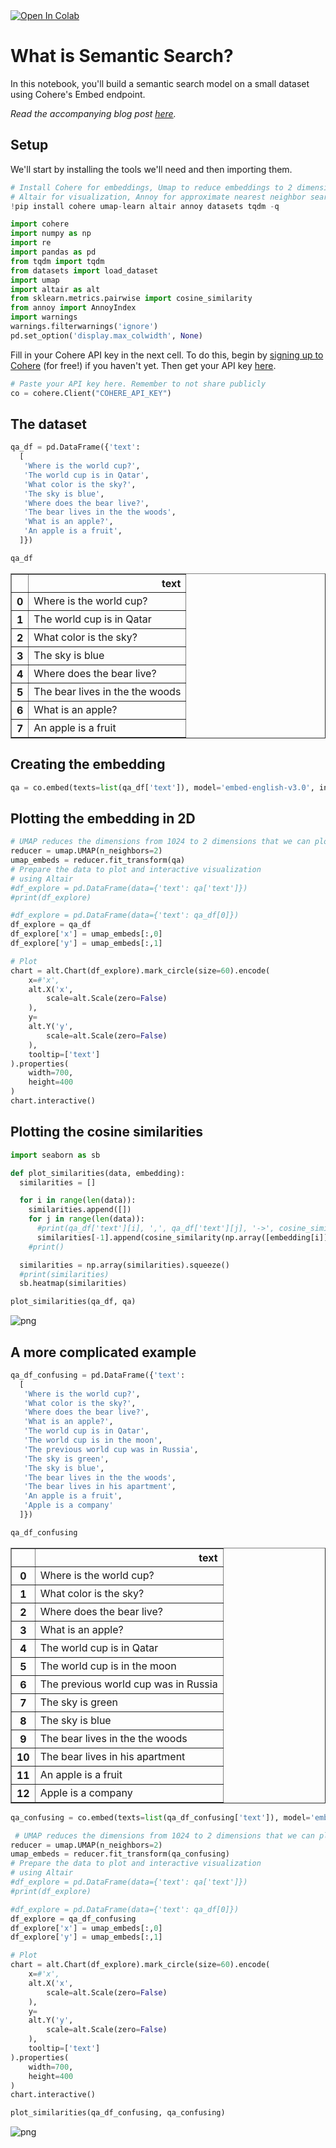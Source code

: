 <a target="_blank" href="https://colab.research.google.com/github/cohere-ai/notebooks/blob/main/notebooks/What_is_Semantic_Search.ipynb">
  <img src="https://colab.research.google.com/assets/colab-badge.svg" alt="Open In Colab"/>
</a>

# What is Semantic Search?

In this notebook, you'll build a semantic search model on a small dataset using Cohere's Embed endpoint.

_Read the accompanying blog post [here](https://docs.cohere.com/docs/what-is-semantic-search)._

## Setup

We'll start by installing the tools we'll need and then importing them.


```python
# Install Cohere for embeddings, Umap to reduce embeddings to 2 dimensions, 
# Altair for visualization, Annoy for approximate nearest neighbor search
!pip install cohere umap-learn altair annoy datasets tqdm -q
```


```python
import cohere
import numpy as np
import re
import pandas as pd
from tqdm import tqdm
from datasets import load_dataset
import umap
import altair as alt
from sklearn.metrics.pairwise import cosine_similarity
from annoy import AnnoyIndex
import warnings
warnings.filterwarnings('ignore')
pd.set_option('display.max_colwidth', None)
```

Fill in your Cohere API key in the next cell. To do this, begin by [signing up to Cohere](https://os.cohere.ai/) (for free!) if you haven't yet. Then get your API key [here](https://dashboard.cohere.com/api-keys).


```python
# Paste your API key here. Remember to not share publicly
co = cohere.Client("COHERE_API_KEY") 
```

## The dataset


```python
qa_df = pd.DataFrame({'text':
  [
   'Where is the world cup?',
   'The world cup is in Qatar',
   'What color is the sky?',
   'The sky is blue',
   'Where does the bear live?',
   'The bear lives in the the woods',
   'What is an apple?',
   'An apple is a fruit',
  ]})

qa_df
```




<div>
<style scoped>
    .dataframe tbody tr th:only-of-type {
        vertical-align: middle;
    }

    .dataframe tbody tr th {
        vertical-align: top;
    }

    .dataframe thead th {
        text-align: right;
    }
</style>
<table border="1" class="dataframe">
  <thead>
    <tr style="text-align: right;">
      <th></th>
      <th>text</th>
    </tr>
  </thead>
  <tbody>
    <tr>
      <th>0</th>
      <td>Where is the world cup?</td>
    </tr>
    <tr>
      <th>1</th>
      <td>The world cup is in Qatar</td>
    </tr>
    <tr>
      <th>2</th>
      <td>What color is the sky?</td>
    </tr>
    <tr>
      <th>3</th>
      <td>The sky is blue</td>
    </tr>
    <tr>
      <th>4</th>
      <td>Where does the bear live?</td>
    </tr>
    <tr>
      <th>5</th>
      <td>The bear lives in the the woods</td>
    </tr>
    <tr>
      <th>6</th>
      <td>What is an apple?</td>
    </tr>
    <tr>
      <th>7</th>
      <td>An apple is a fruit</td>
    </tr>
  </tbody>
</table>
</div>



## Creating the embedding


```python
qa = co.embed(texts=list(qa_df['text']), model='embed-english-v3.0', input_type="search_document").embeddings
```

## Plotting the embedding in 2D


```python
# UMAP reduces the dimensions from 1024 to 2 dimensions that we can plot
reducer = umap.UMAP(n_neighbors=2) 
umap_embeds = reducer.fit_transform(qa)
# Prepare the data to plot and interactive visualization
# using Altair
#df_explore = pd.DataFrame(data={'text': qa['text']})
#print(df_explore)

#df_explore = pd.DataFrame(data={'text': qa_df[0]})
df_explore = qa_df
df_explore['x'] = umap_embeds[:,0]
df_explore['y'] = umap_embeds[:,1]

# Plot
chart = alt.Chart(df_explore).mark_circle(size=60).encode(
    x=#'x',
    alt.X('x',
        scale=alt.Scale(zero=False)
    ),
    y=
    alt.Y('y',
        scale=alt.Scale(zero=False)
    ),
    tooltip=['text']
).properties(
    width=700,
    height=400
)
chart.interactive()
```





<style>
  #altair-viz-7343611b789e45e09c3550159e795364.vega-embed {
    width: 100%;
    display: flex;
  }

  #altair-viz-7343611b789e45e09c3550159e795364.vega-embed details,
  #altair-viz-7343611b789e45e09c3550159e795364.vega-embed details summary {
    position: relative;
  }
</style>
<div id="altair-viz-7343611b789e45e09c3550159e795364"></div>
<script type="text/javascript">
  var VEGA_DEBUG = (typeof VEGA_DEBUG == "undefined") ? {} : VEGA_DEBUG;
  (function(spec, embedOpt){
    let outputDiv = document.currentScript.previousElementSibling;
    if (outputDiv.id !== "altair-viz-7343611b789e45e09c3550159e795364") {
      outputDiv = document.getElementById("altair-viz-7343611b789e45e09c3550159e795364");
    }
    const paths = {
      "vega": "https://cdn.jsdelivr.net/npm/vega@5?noext",
      "vega-lib": "https://cdn.jsdelivr.net/npm/vega-lib?noext",
      "vega-lite": "https://cdn.jsdelivr.net/npm/vega-lite@5.16.3?noext",
      "vega-embed": "https://cdn.jsdelivr.net/npm/vega-embed@6?noext",
    };

    function maybeLoadScript(lib, version) {
      var key = `${lib.replace("-", "")}_version`;
      return (VEGA_DEBUG[key] == version) ?
        Promise.resolve(paths[lib]) :
        new Promise(function(resolve, reject) {
          var s = document.createElement('script');
          document.getElementsByTagName("head")[0].appendChild(s);
          s.async = true;
          s.onload = () => {
            VEGA_DEBUG[key] = version;
            return resolve(paths[lib]);
          };
          s.onerror = () => reject(`Error loading script: ${paths[lib]}`);
          s.src = paths[lib];
        });
    }

    function showError(err) {
      outputDiv.innerHTML = `<div class="error" style="color:red;">${err}</div>`;
      throw err;
    }

    function displayChart(vegaEmbed) {
      vegaEmbed(outputDiv, spec, embedOpt)
        .catch(err => showError(`Javascript Error: ${err.message}<br>This usually means there's a typo in your chart specification. See the javascript console for the full traceback.`));
    }

    if(typeof define === "function" && define.amd) {
      requirejs.config({paths});
      require(["vega-embed"], displayChart, err => showError(`Error loading script: ${err.message}`));
    } else {
      maybeLoadScript("vega", "5")
        .then(() => maybeLoadScript("vega-lite", "5.16.3"))
        .then(() => maybeLoadScript("vega-embed", "6"))
        .catch(showError)
        .then(() => displayChart(vegaEmbed));
    }
  })({"config": {"view": {"continuousWidth": 300, "continuousHeight": 300}}, "data": {"name": "data-f119c070bfa68ebaa49be118cb553935"}, "mark": {"type": "circle", "size": 60}, "encoding": {"tooltip": [{"field": "text", "type": "nominal"}], "x": {"field": "x", "scale": {"zero": false}, "type": "quantitative"}, "y": {"field": "y", "scale": {"zero": false}, "type": "quantitative"}}, "height": 400, "params": [{"name": "param_1", "select": {"type": "interval", "encodings": ["x", "y"]}, "bind": "scales"}], "width": 700, "$schema": "https://vega.github.io/schema/vega-lite/v5.16.3.json", "datasets": {"data-f119c070bfa68ebaa49be118cb553935": [{"text": "Where is the world cup?", "x": 0.10916253179311752, "y": 6.968442440032959}, {"text": "The world cup is in Qatar", "x": 0.3937394917011261, "y": 6.683285713195801}, {"text": "What color is the sky?", "x": -11.251619338989258, "y": -4.348402500152588}, {"text": "The sky is blue", "x": -11.563275337219238, "y": -4.660341262817383}, {"text": "Where does the bear live?", "x": -19.38410186767578, "y": -3.845724105834961}, {"text": "The bear lives in the the woods", "x": -19.695642471313477, "y": -4.1576619148254395}, {"text": "What is an apple?", "x": 8.69540023803711, "y": 7.115650177001953}, {"text": "An apple is a fruit", "x": 8.387487411499023, "y": 7.424482822418213}]}}, {"mode": "vega-lite"});
</script>



## Plotting the cosine similarities


```python
import seaborn as sb

def plot_similarities(data, embedding):
  similarities = []

  for i in range(len(data)):
    similarities.append([])
    for j in range(len(data)):
      #print(qa_df['text'][i], ',', qa_df['text'][j], '->', cosine_similarity(np.array([qa[i]]), np.array([qa[j]])))
      similarities[-1].append(cosine_similarity(np.array([embedding[i]]), np.array([embedding[j]])))
    #print()

  similarities = np.array(similarities).squeeze()
  #print(similarities)
  sb.heatmap(similarities)

plot_similarities(qa_df, qa)
```


    
![png](/Users/catherinedeskur/Documents/Fern/fern-platform/clis/jupyter-to-mdx/output/notebooks/llmu/What_is_Semantic_Search_14_0.png)
    


## A more complicated example


```python
qa_df_confusing = pd.DataFrame({'text':
  [
   'Where is the world cup?',
   'What color is the sky?',
   'Where does the bear live?',
   'What is an apple?',
   'The world cup is in Qatar',
   'The world cup is in the moon',
   'The previous world cup was in Russia',
   'The sky is green',
   'The sky is blue',
   'The bear lives in the the woods',
   'The bear lives in his apartment',
   'An apple is a fruit',
   'Apple is a company'
  ]})

qa_df_confusing
```




<div>
<style scoped>
    .dataframe tbody tr th:only-of-type {
        vertical-align: middle;
    }

    .dataframe tbody tr th {
        vertical-align: top;
    }

    .dataframe thead th {
        text-align: right;
    }
</style>
<table border="1" class="dataframe">
  <thead>
    <tr style="text-align: right;">
      <th></th>
      <th>text</th>
    </tr>
  </thead>
  <tbody>
    <tr>
      <th>0</th>
      <td>Where is the world cup?</td>
    </tr>
    <tr>
      <th>1</th>
      <td>What color is the sky?</td>
    </tr>
    <tr>
      <th>2</th>
      <td>Where does the bear live?</td>
    </tr>
    <tr>
      <th>3</th>
      <td>What is an apple?</td>
    </tr>
    <tr>
      <th>4</th>
      <td>The world cup is in Qatar</td>
    </tr>
    <tr>
      <th>5</th>
      <td>The world cup is in the moon</td>
    </tr>
    <tr>
      <th>6</th>
      <td>The previous world cup was in Russia</td>
    </tr>
    <tr>
      <th>7</th>
      <td>The sky is green</td>
    </tr>
    <tr>
      <th>8</th>
      <td>The sky is blue</td>
    </tr>
    <tr>
      <th>9</th>
      <td>The bear lives in the the woods</td>
    </tr>
    <tr>
      <th>10</th>
      <td>The bear lives in his apartment</td>
    </tr>
    <tr>
      <th>11</th>
      <td>An apple is a fruit</td>
    </tr>
    <tr>
      <th>12</th>
      <td>Apple is a company</td>
    </tr>
  </tbody>
</table>
</div>




```python
qa_confusing = co.embed(texts=list(qa_df_confusing['text']), model='embed-english-v3.0', input_type="search_document").embeddings
```


```python
 # UMAP reduces the dimensions from 1024 to 2 dimensions that we can plot
reducer = umap.UMAP(n_neighbors=2)
umap_embeds = reducer.fit_transform(qa_confusing)
# Prepare the data to plot and interactive visualization
# using Altair
#df_explore = pd.DataFrame(data={'text': qa['text']})
#print(df_explore)

#df_explore = pd.DataFrame(data={'text': qa_df[0]})
df_explore = qa_df_confusing
df_explore['x'] = umap_embeds[:,0]
df_explore['y'] = umap_embeds[:,1]

# Plot
chart = alt.Chart(df_explore).mark_circle(size=60).encode(
    x=#'x',
    alt.X('x',
        scale=alt.Scale(zero=False)
    ),
    y=
    alt.Y('y',
        scale=alt.Scale(zero=False)
    ),
    tooltip=['text']
).properties(
    width=700,
    height=400
)
chart.interactive()
```





<style>
  #altair-viz-ba1228ba79d04a62857a1ca02b142b4b.vega-embed {
    width: 100%;
    display: flex;
  }

  #altair-viz-ba1228ba79d04a62857a1ca02b142b4b.vega-embed details,
  #altair-viz-ba1228ba79d04a62857a1ca02b142b4b.vega-embed details summary {
    position: relative;
  }
</style>
<div id="altair-viz-ba1228ba79d04a62857a1ca02b142b4b"></div>
<script type="text/javascript">
  var VEGA_DEBUG = (typeof VEGA_DEBUG == "undefined") ? {} : VEGA_DEBUG;
  (function(spec, embedOpt){
    let outputDiv = document.currentScript.previousElementSibling;
    if (outputDiv.id !== "altair-viz-ba1228ba79d04a62857a1ca02b142b4b") {
      outputDiv = document.getElementById("altair-viz-ba1228ba79d04a62857a1ca02b142b4b");
    }
    const paths = {
      "vega": "https://cdn.jsdelivr.net/npm/vega@5?noext",
      "vega-lib": "https://cdn.jsdelivr.net/npm/vega-lib?noext",
      "vega-lite": "https://cdn.jsdelivr.net/npm/vega-lite@5.16.3?noext",
      "vega-embed": "https://cdn.jsdelivr.net/npm/vega-embed@6?noext",
    };

    function maybeLoadScript(lib, version) {
      var key = `${lib.replace("-", "")}_version`;
      return (VEGA_DEBUG[key] == version) ?
        Promise.resolve(paths[lib]) :
        new Promise(function(resolve, reject) {
          var s = document.createElement('script');
          document.getElementsByTagName("head")[0].appendChild(s);
          s.async = true;
          s.onload = () => {
            VEGA_DEBUG[key] = version;
            return resolve(paths[lib]);
          };
          s.onerror = () => reject(`Error loading script: ${paths[lib]}`);
          s.src = paths[lib];
        });
    }

    function showError(err) {
      outputDiv.innerHTML = `<div class="error" style="color:red;">${err}</div>`;
      throw err;
    }

    function displayChart(vegaEmbed) {
      vegaEmbed(outputDiv, spec, embedOpt)
        .catch(err => showError(`Javascript Error: ${err.message}<br>This usually means there's a typo in your chart specification. See the javascript console for the full traceback.`));
    }

    if(typeof define === "function" && define.amd) {
      requirejs.config({paths});
      require(["vega-embed"], displayChart, err => showError(`Error loading script: ${err.message}`));
    } else {
      maybeLoadScript("vega", "5")
        .then(() => maybeLoadScript("vega-lite", "5.16.3"))
        .then(() => maybeLoadScript("vega-embed", "6"))
        .catch(showError)
        .then(() => displayChart(vegaEmbed));
    }
  })({"config": {"view": {"continuousWidth": 300, "continuousHeight": 300}}, "data": {"name": "data-fce2fed37a86786bf5346e278fce173e"}, "mark": {"type": "circle", "size": 60}, "encoding": {"tooltip": [{"field": "text", "type": "nominal"}], "x": {"field": "x", "scale": {"zero": false}, "type": "quantitative"}, "y": {"field": "y", "scale": {"zero": false}, "type": "quantitative"}}, "height": 400, "params": [{"name": "param_2", "select": {"type": "interval", "encodings": ["x", "y"]}, "bind": "scales"}], "width": 700, "$schema": "https://vega.github.io/schema/vega-lite/v5.16.3.json", "datasets": {"data-fce2fed37a86786bf5346e278fce173e": [{"text": "Where is the world cup?", "x": 4.214752674102783, "y": 8.807564735412598}, {"text": "What color is the sky?", "x": 10.512534141540527, "y": -6.417536735534668}, {"text": "Where does the bear live?", "x": 9.741052627563477, "y": -11.914958000183105}, {"text": "What is an apple?", "x": -4.330538272857666, "y": -0.12386079877614975}, {"text": "The world cup is in Qatar", "x": 3.8861024379730225, "y": 8.441215515136719}, {"text": "The world cup is in the moon", "x": 3.567026376724243, "y": 8.09428882598877}, {"text": "The previous world cup was in Russia", "x": 4.485987186431885, "y": 9.123473167419434}, {"text": "The sky is green", "x": 11.131611824035645, "y": -6.771017551422119}, {"text": "The sky is blue", "x": 10.736543655395508, "y": -6.6995015144348145}, {"text": "The bear lives in the the woods", "x": 9.384008407592773, "y": -12.271141052246094}, {"text": "The bear lives in his apartment", "x": 10.034639358520508, "y": -11.620488166809082}, {"text": "An apple is a fruit", "x": -4.647192001342773, "y": -0.4346667230129242}, {"text": "Apple is a company", "x": -4.855321407318115, "y": -0.6417043805122375}]}}, {"mode": "vega-lite"});
</script>




```python
plot_similarities(qa_df_confusing, qa_confusing)
```


    
![png](/Users/catherinedeskur/Documents/Fern/fern-platform/clis/jupyter-to-mdx/output/notebooks/llmu/What_is_Semantic_Search_19_0.png)
    

